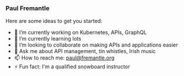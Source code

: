### Paul Fremantle

Here are some ideas to get you started:

- 🔭 I’m currently working on Kubernetes, APIs, GraphQL
- 🌱 I’m currently learning lots
- 👯 I’m looking to collaborate on making APIs and applications easier
- 💬 Ask me about API management, tin whistles, Irish music
- 📫 How to reach me: paul@fremantle.org
- ⚡ Fun fact: I'm a qualified snowboard instructor
